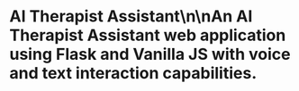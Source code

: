 # AI Therapist Assistant\n\nAn AI Therapist Assistant web application using Flask and Vanilla JS with voice and text interaction capabilities.
